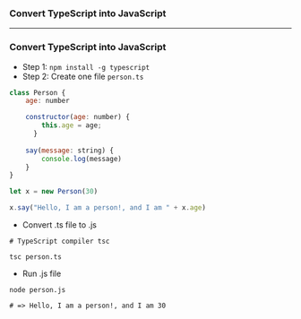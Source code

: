 ### Convert TypeScript into JavaScript

--------------------------------------------------

### Convert TypeScript into JavaScript

* Step 1: ```npm install -g typescript```
* Step 2: Create one file `person.ts`

```js
class Person {
    age: number

    constructor(age: number) {
        this.age = age;
      }
    
    say(message: string) {
        console.log(message)
    }
}

let x = new Person(30)

x.say("Hello, I am a person!, and I am " + x.age)
```

* Convert .ts file to .js

```
# TypeScript compiler tsc

tsc person.ts
```

* Run .js file

```
node person.js

# => Hello, I am a person!, and I am 30
```
